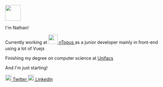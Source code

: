 <img height="50"  src="https://media.giphy.com/media/l1J9uTjO4mqy36gqQ/giphy.gif"/>

I'm Nathan!

Currently working at <a href="https://www.ntopus.com.br"><img height="30" src="https://media-exp1.licdn.com/dms/image/C4E0BAQEufX8FmXo3fw/company-logo_200_200/0?e=1604534400&v=beta&t=RCMNmzdUgur173-REgiO74ZzB4fzb-Pqzsj9TkTZbHk"/> nTopus </a> as a junior developer mainly in front-end using a lot of Vuejs<img height="17"  src="https://upload.wikimedia.org/wikipedia/commons/thumb/9/95/Vue.js_Logo_2.svg/512px-Vue.js_Logo_2.svg.png"/>  

Finishing my degree on computer science at <a href="https://www.unifacs.br">Unifacs</a>

And I'm just starting!

<p>
	<a href="https://twitter.com/nathan_carnelos"><img height="20" width="20" src="https://logodownload.org/wp-content/uploads/2014/09/twitter-logo-1.png" alt="Twitter Logo"> Twitter </a>
	<a  href="https://www.linkedin.com/in/nathan-coutinho-carnelos/"><img height="20" width="20" src="https://imagens.canaltech.com.br/empresas/4142.400.jpg" alt="LinkedIn Logo"> LinkedIn </a>
</p>
